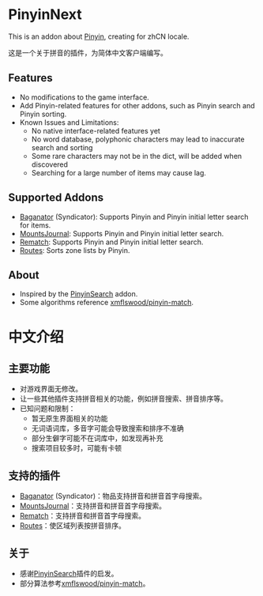 # PinyinNext

This is an addon about [Pinyin](https://en.wikipedia.org/wiki/Pinyin), creating for zhCN locale.

这是一个关于拼音的插件，为简体中文客户端编写。

## Features

- No modifications to the game interface.
- Add Pinyin-related features for other addons, such as Pinyin search and Pinyin sorting.
- Known Issues and Limitations:
  - No native interface-related features yet
  - No word database, polyphonic characters may lead to inaccurate search and sorting
  - Some rare characters may not be in the dict, will be added when discovered
  - Searching for a large number of items may cause lag.

## Supported Addons

- [Baganator](https://www.curseforge.com/wow/addons/baganator) (Syndicator): Supports Pinyin and Pinyin initial letter search for items.
- [MountsJournal](https://www.curseforge.com/wow/addons/mountsjournal): Supports Pinyin and Pinyin initial letter search.
- [Rematch](https://www.curseforge.com/wow/addons/rematch): Supports Pinyin and Pinyin initial letter search.
- [Routes](https://www.curseforge.com/wow/addons/routes): Sorts zone lists by Pinyin.

## About

- Inspired by the [PinyinSearch](https://www.curseforge.com/wow/addons/pinyinsearch) addon.
- Some algorithms reference [xmflswood/pinyin-match](https://github.com/xmflswood/pinyin-match).

# 中文介绍

## 主要功能

- 对游戏界面无修改。
- 让一些其他插件支持拼音相关的功能，例如拼音搜索、拼音排序等。
- 已知问题和限制：
  - 暂无原生界面相关的功能
  - 无词语词库，多音字可能会导致搜索和排序不准确
  - 部分生僻字可能不在词库中，如发现再补充
  - 搜索项目较多时，可能有卡顿

## 支持的插件

- [Baganator](https://www.curseforge.com/wow/addons/baganator) (Syndicator)：物品支持拼音和拼音首字母搜索。
- [MountsJournal](https://www.curseforge.com/wow/addons/mountsjournal)：支持拼音和拼音首字母搜索。
- [Rematch](https://www.curseforge.com/wow/addons/rematch)：支持拼音和拼音首字母搜索。
- [Routes](https://www.curseforge.com/wow/addons/routes)：使区域列表按拼音排序。

## 关于

- 感谢[PinyinSearch](https://www.curseforge.com/wow/addons/pinyinsearch)插件的启发。
- 部分算法参考[xmflswood/pinyin-match](https://github.com/xmflswood/pinyin-match)。
